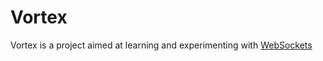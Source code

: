 # Vortex

Vortex is a project aimed at learning and experimenting with [WebSockets](https://datatracker.ietf.org/doc/html/rfc6455)
